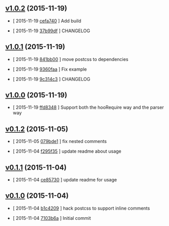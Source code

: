 <!-- LATEST a13f1c2 -->

## [v1.0.2](https://github.com/zoubin/postcss-comment/commit/a13f1c2) (2015-11-19)

* [ 2015-11-19 [cefa740](https://github.com/zoubin/postcss-comment/commit/cefa740) ] Add build

* [ 2015-11-19 [37b99df](https://github.com/zoubin/postcss-comment/commit/37b99df) ] CHANGELOG

## [v1.0.1](https://github.com/zoubin/postcss-comment/commit/7a6338a) (2015-11-19)

* [ 2015-11-19 [841bb00](https://github.com/zoubin/postcss-comment/commit/841bb00) ] move postcss to dependencies

* [ 2015-11-19 [9360faa](https://github.com/zoubin/postcss-comment/commit/9360faa) ] Fix example

* [ 2015-11-19 [9c314c3](https://github.com/zoubin/postcss-comment/commit/9c314c3) ] CHANGELOG

## [v1.0.0](https://github.com/zoubin/postcss-comment/commit/ec8ec69) (2015-11-19)

* [ 2015-11-19 [ffd8348](https://github.com/zoubin/postcss-comment/commit/ffd8348) ] Support both the hooRequire way and the parser way

## [v0.1.2](https://github.com/zoubin/postcss-comment/commit/4d0f59f) (2015-11-05)

* [ 2015-11-05 [079bde1](https://github.com/zoubin/postcss-comment/commit/079bde1) ] fix nested comments

* [ 2015-11-04 [f295f35](https://github.com/zoubin/postcss-comment/commit/f295f35) ] update readme about usage

## [v0.1.1](https://github.com/zoubin/postcss-comment/commit/52d7774) (2015-11-04)

* [ 2015-11-04 [ce85730](https://github.com/zoubin/postcss-comment/commit/ce85730) ] update readme for usage

## [v0.1.0](https://github.com/zoubin/postcss-comment/commit/e5a4cc5) (2015-11-04)

* [ 2015-11-04 [b1c4209](https://github.com/zoubin/postcss-comment/commit/b1c4209) ] hack postcss to support inline comments

* [ 2015-11-04 [7103b6a](https://github.com/zoubin/postcss-comment/commit/7103b6a) ] Initial commit

